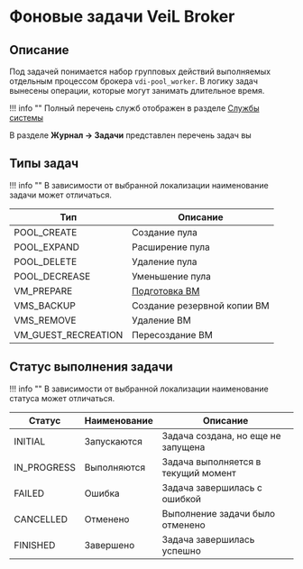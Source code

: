 # Фоновые задачи VeiL Broker

## Описание
Под задачей понимается набор групповых действий выполняемых отдельным процессом брокера `vdi-pool_worker`.
В логику задач вынесены операции, которые могут занимать длительное время.

!!! info ""
    Полный перечень служб отображен в разделе [Службы системы](../faq/services.md)

В разделе **Журнал -> Задачи** представлен перечень задач вы

## Типы задач

!!! info ""
    В зависимости от выбранной локализации наименование задачи может отличаться.

| Тип                 | Описание                                              |
|---------------------|-------------------------------------------------------|
| POOL_CREATE         | Создание пула                                         |
| POOL_EXPAND         | Расширение пула                                       |
| POOL_DELETE         | Удаление пула                                         |
| POOL_DECREASE       | Уменьшение пула                                       |
| VM_PREPARE          | [Подготовка ВМ](../active_directory/ad_vm_prepare.md) |
| VMS_BACKUP          | Создание резервной копии ВМ                           |
| VMS_REMOVE          | Удаление ВМ                                           |
| VM_GUEST_RECREATION | Пересоздание ВМ                                       |

## Статус выполнения задачи

!!! info ""
    В зависимости от выбранной локализации наименование статуса может отличаться.

| Статус      | Наименование | Описание                            |
|-------------|--------------|-------------------------------------|
| INITIAL     | Запускаются  | Задача создана, но еще не запущена  |
| IN_PROGRESS | Выполняются  | Задача выполняется в текущий момент |
| FAILED      | Ошибка       | Задача завершилась с ошибкой        |
| CANCELLED   | Отменено     | Выполнение задачи было отменено     |
| FINISHED    | Завершено    | Задача завершилась успешно          |

